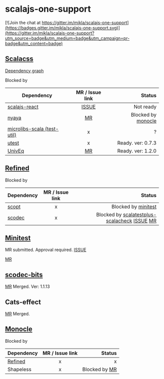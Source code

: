 # scalajs-one-support

[![Join the chat at https://gitter.im/mikla/scalajs-one-support](https://badges.gitter.im/mikla/scalajs-one-support.svg)](https://gitter.im/mikla/scalajs-one-support?utm_source=badge&utm_medium=badge&utm_campaign=pr-badge&utm_content=badge)

## [Scalacss](https://github.com/japgolly/scalacss)

[Dependency graph](https://gist.github.com/mikla/56bb6361fc3a1550cf79bf50387cf3f4)

Blocked by

| Dependency | MR / Issue link | Status |
| ---------- |:---------------:| ------:|
| [scalajs-react](https://github.com/japgolly/scalajs-react)  | [ISSUE](https://github.com/japgolly/scalajs-react/issues/599) | Not ready |
| [nyaya](https://github.com/japgolly/nyaya) | [MR](https://github.com/japgolly/nyaya/pull/77) | Blocked by [monocle](https://github.com/julien-truffaut/Monocle)|
| [microlibs-scala (test-util)](https://github.com/japgolly/microlibs-scala) | x | ? | 
| [utest](https://github.com/lihaoyi/utest) | x | Ready. ver: 0.7.3 |
| [UnivEq](https://github.com/japgolly/univeq) | [MR](https://github.com/japgolly/univeq/pull/41) | Ready. ver: 1.2.0 |

## [Refined](https://github.com/fthomas/refined)

Blocked by

| Dependency | MR / Issue link | Status |
| ---------- |:---------------:| ------:|
| [scopt](https://github.com/scopt/scopt) | x | Blocked by [minitest](#minitest) |
| [scodec](https://github.com/scodec/scodec) | x | Blocked by [scalatestplus-scalacheck](https://github.com/scalatest/scalatestplus-scalacheck) [ISSUE](https://github.com/scalatest/scalatestplus-scalacheck/issues/25) [MR](https://github.com/scalatest/scalatestplus-scalacheck/pull/23) |

## [Minitest](https://github.com/monix/minitest)
MR submitted. Approval required.
[ISSUE](https://github.com/monix/minitest/issues/43)

[MR](https://github.com/monix/minitest/pull/50)

## [scodec-bits](https://github.com/scodec/scodec-bits)
[MR](https://github.com/scodec/scodec-bits/pull/145) Merged. Ver: 1.1.13

## Cats-effect
[MR](https://github.com/typelevel/cats-effect/pull/753/files) Merged.

## [Monocle](https://github.com/julien-truffaut/Monocle)
Blocked by

| Dependency | MR / Issue link | Status |
| ---------- |:---------------:| ------:|
| [Refined](#Refined) | x | x |
| Shapeless | x | Blocked by [MR](https://github.com/milessabin/shapeless/pull/959) |


